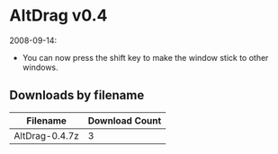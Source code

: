 # AltDrag v0.4

2008-09-14:
- You can now press the shift key to make the window stick to other windows.

## Downloads by filename

Filename | Download Count
-------- | --------------
AltDrag-0.4.7z | 3

